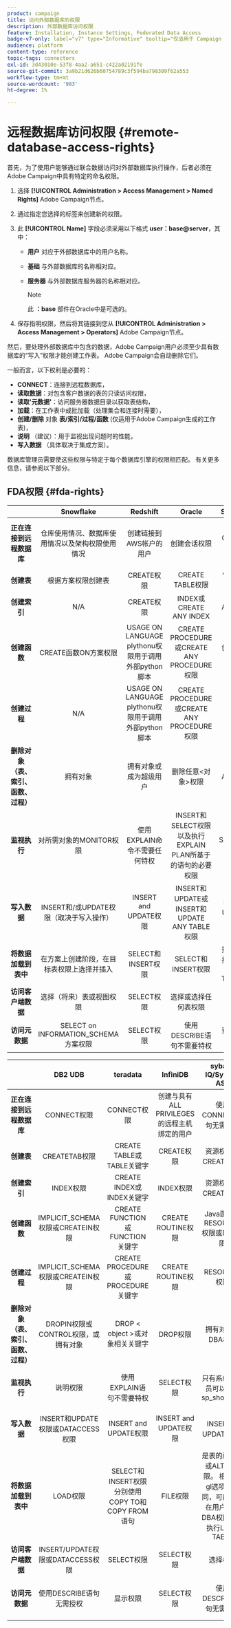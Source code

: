 ```yaml
---
product: campaign
title: 访问外部数据库的权限
description: 外部数据库访问权限
feature: Installation, Instance Settings, Federated Data Access
badge-v7-only: label="v7" type="Informative" tooltip="仅适用于 Campaign Classic v7"
audience: platform
content-type: reference
topic-tags: connectors
exl-id: 3d43010e-53f8-4aa2-a651-c422a02191fe
source-git-commit: 3a9b21d626b60754789c3f594ba798309f62a553
workflow-type: tm+mt
source-wordcount: '983'
ht-degree: 1%

---
```


# 远程数据库访问权限 {#remote-database-access-rights}



首先，为了使用户能够通过联合数据访问对外部数据库执行操作，后者必须在Adobe Campaign中具有特定的命名权限。

1. 选择 **[!UICONTROL Administration > Access Management > Named Rights]** Adobe Campaign节点。
1. 通过指定您选择的标签来创建新的权限。
1. 此 **[!UICONTROL Name]** 字段必须采用以下格式 **user：base@server**，其中：

   * **用户** 对应于外部数据库中的用户名称。
   * **基础** 与外部数据库的名称相对应。
   * **服务器** 与外部数据库服务器的名称相对应。

     >[!NOTE]
     >
     >此 **：base** 部件在Oracle中是可选的。

1. 保存指明权限，然后将其链接到您从 **[!UICONTROL Administration > Access Management > Operators]** Adobe Campaign节点。

然后，要处理外部数据库中包含的数据，Adobe Campaign用户必须至少具有数据库的“写入”权限才能创建工作表。 Adobe Campaign会自动删除它们。

一般而言，以下权利是必要的：

* **CONNECT**：连接到远程数据库，
* **读取数据**：对包含客户数据的表的只读访问权限，
* **读取&#39;元数据&#39;**：访问服务器数据目录以获取表结构，
* **加载**：在工作表中成批加载（处理集合和连接时需要），
* **创建/删除** 对象 **表/索引/过程/函数** (仅适用于Adobe Campaign生成的工作表)，
* **说明** （建议）：用于监视出现问题时的性能，
* **写入数据** （具体取决于集成方案）。

数据库管理员需要使这些权限与特定于每个数据库引擎的权限相匹配。 有关更多信息，请参阅以下部分。

## FDA权限 {#fda-rights}

|   | Snowflake | Redshift | Oracle | SQLServer | PostgreSQL | MySQL |
|:-:|:-:|:-:|:-:|:-:|:-:|:-:|
| **正在连接到远程数据库** | 仓库使用情况、数据库使用情况以及架构权限使用情况 | 创建链接到AWS帐户的用户 | 创建会话权限 | CONNECT权限 | CONNECT权限 | 创建与具有ALL PRIVILEGES的远程主机绑定的用户 |
| **创建表** | 根据方案权限创建表 | CREATE权限 | CREATE TABLE权限 | “创建表”权限 | CREATE权限 | CREATE权限 |
| **创建索引** | N/A | CREATE权限 | INDEX或CREATE ANY INDEX | ALTER权限 | CREATE权限 | INDEX权限 |
| **创建函数** | CREATE函数ON方案权限 | USAGE ON LANGUAGE plythonu权限用于调用外部python脚本 | CREATE PROCEDURE或CREATE ANY PROCEDURE权限 | 创建函数权限 | USAGE权限 | CREATE ROUTINE权限 |
| **创建过程** | N/A | USAGE ON LANGUAGE plythonu权限用于调用外部python脚本 | CREATE PROCEDURE或CREATE ANY PROCEDURE权限 | “创建过程”权限 | USAGE权限（过程是函数） | CREATE ROUTINE权限 |
| **删除对象（表、索引、函数、过程）** | 拥有对象 | 拥有对象或成为超级用户 | 删除任意&lt;对象>权限 | ALTER权限 | 表：拥有表索引：拥有索引函数：拥有函数 | DROP权限 |
| **监视执行** | 对所需对象的MONITOR权限 | 使用EXPLAIN命令不需要任何特权 | INSERT和SELECT权限以及执行EXPLAIN PLAN所基于的语句的必要权限 | SHOWPLAN权限 | 使用EXPLAIN语句不需要特权 | SELECT权限 |
| **写入数据** | INSERT和/或UPDATE权限（取决于写入操作） | INSERT and UPDATE权限 | INSERT和UPDATE或INSERT和UPDATE ANY TABLE权限 | INSERT和UPDATE权限 | INSERT and UPDATE权限 | INSERT and UPDATE权限 |
| **将数据加载到表中** | 在方案上创建阶段，在目标表权限上选择并插入 | SELECT和INSERT权限 | SELECT和INSERT权限 | 插入、管理批量操作和ALTER TABLE权限 | SELECT和INSERT权限 | FILE权限 |
| **访问客户端数据** | 选择（将来）表或视图权限 | SELECT权限 | 选择或选择任何表权限 | 选择权限 | SELECT权限 | SELECT权限 |
| **访问元数据** | SELECT on INFORMATION_SCHEMA方案权限 | SELECT权限 | 使用DESCRIBE语句不需要特权 | 查看定义权限 | 使用“\d table”命令不需要权限 | SELECT权限 |

|   | DB2 UDB | teradata | InfiniDB | sybase IQ/Sybase ASE | Netezza | AsterData |
|:-:|:-:|:-:|:-:|:-:|:-:|:-:|
| **正在连接到远程数据库** | CONNECT权限 | CONNECT权限 | 创建与具有ALL PRIVILEGES的远程主机绑定的用户 | 使用CONNECT语句无需权限 | 无需权限 | CONNECT权限 |
| **创建表** | CREATETAB权限 | CREATE TABLE或TABLE关键字 | CREATE权限 | 资源权限和CREATE权限 | TABLE权限 | CREATE权限 |
| **创建索引** | INDEX权限 | CREATE INDEX或INDEX关键字 | INDEX权限 | 资源权限和CREATE权限 | INDEX权限 | CREATE权限 |
| **创建函数** | IMPLICIT_SCHEMA权限或CREATEIN权限 | CREATE FUNCTION或FUNCTION关键字 | CREATE ROUTINE权限 | Java函数的RESOURCE权限或DBA权限 | FUNCTION权限 | CREATE函数权限 |
| **创建过程** | IMPLICIT_SCHEMA权限或CREATEIN权限 | CREATE PROCEDURE或PROCEDURE关键字 | CREATE ROUTINE权限 | RESOURCE权限 | PROCEDURE权限 | CREATE函数权限 |
| **删除对象（表、索引、函数、过程）** | DROPIN权限或CONTROL权限，或拥有对象 | DROP &lt; object >或对象相关关键字 | DROP权限 | 拥有对象或DBA权限 | DROP权限 | 拥有对象 |
| **监视执行** | 说明权限 | 使用EXPLAIN语句不需要特权 | SELECT权限 | 只有系统管理员可以执行sp_showplan | 使用EXPLAIN语句不需要特权 | 使用EXPLAIN语句不需要特权 |
| **写入数据** | INSERT和UPDATE权限或DATACCESS权限 | INSERT and UPDATE权限 | INSERT and UPDATE权限 | INSERT和UPDATE权限 | INSERT and UPDATE权限 | INSERT and UPDATE权限 |
| **将数据加载到表中** | LOAD权限 | SELECT和INSERT权限分别使用COPY TO和COPY FROM语句 | FILE权限 | 是表的所有者或ALTER权限。 根据 — gl选项的不同，可能只有在用户具有DBA权限时才执行LOAD TABLE | SELECT和INSERT权限 | SELECT和INSERT权限 |
| **访问客户端数据** | INSERT/UPDATE权限或DATACCESS权限 | SELECT权限 | SELECT权限 | 选择权限 | SELECT权限 | SELECT权限 |
| **访问元数据** | 使用DESCRIBE语句无需授权 | 显示权限 | SELECT权限 | 使用DESCRIBE语句无需权限 | 使用“\d table”命令不需要权限 | 使用SHOW命令不需要任何特权 |
